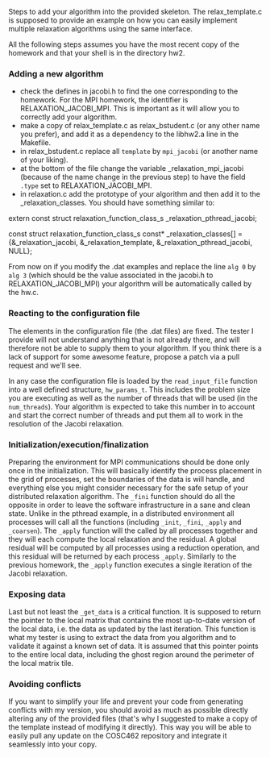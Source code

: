 Steps to add your algorithm into the provided skeleton. The relax_template.c is supposed to provide an example on how you can easily implement multiple relaxation algorithms using the same interface.

All the following steps assumes you have the most recent copy of the homework and that your shell is in the directory hw2.

### Adding a new algorithm

- check the defines in jacobi.h to find the one corresponding to the homework. For the MPI homework, the identifier is RELAXATION\_JACOBI_MPI. This is important as it will allow you to correctly add your algorithm.
- make a copy of relax\_template.c as relax\_bstudent.c (or any other name you prefer), and add it as a dependency to the libhw2.a line in the Makefile.
- in relax\_bstudent.c replace all ```template``` by ```mpi_jacobi``` (or another name of your liking).
- at the bottom of the file change the variable \_relaxation_mpi_jacobi (because of the name change in the previous step) to have the field ```.type``` set to RELAXATION\_JACOBI_MPI.
- in relaxation.c add the prototype of your algorithm and then add it to the _relaxation_classes. You should have something similar to:

extern const struct relaxation_function_class_s _relaxation_pthread_jacobi;

const struct relaxation_function_class_s const* _relaxation_classes[] =
    {&_relaxation_jacobi, &_relaxation_template, &_relaxation_pthread_jacobi, NULL};

From now on if you modify the .dat examples and replace the line ```alg 0``` by ```alg 3``` (which should be the value associated in the jacobi.h to RELAXATION_JACOBI_MPI) your algorithm will be automatically called by the hw.c.

### Reacting to the configuration file

The elements in the configuration file (the .dat files) are fixed. The tester I provide will not understand anything that is not already there, and will therefore not be able to supply them to your algorithm. If you think there is a lack of support for some awesome feature, propose a patch via a pull request and we'll see.

In any case the configuration file is loaded by the ```read_input_file``` function into a well defined structure, ```hw_params_t```. This includes the problem size you are executing as well as the number of threads that will be used (in the ```num_threads```). Your algorithm is expected to take this number in to account and start the correct number of threads and put them all to work in the resolution of the Jacobi relaxation.

### Initialization/execution/finalization

Preparing the environment for MPI communications should be done only once in the initialization. This will basically identify the process placement in the grid of processes, set the boundaries of the data is will handle, and everything else you might consider necessary for the safe setup of your distributed relaxation algorithm. The ```_fini``` function should do all the opposite in order to leave the software infrastructure in a sane and clean state. Unlike in the pthread example, in a distributed environment all processes will call all the functions (including ```_init```, ```_fini```, ```_apply``` and ```_coarsen```). The ```_apply``` function will the called by all processes together and they will each compute the local relaxation and the residual. A global residual will be computed by all processes using a reduction operation, and this residual will be returned by each process ```_apply```. Similarly to the previous homework, the ```_apply``` function executes a single iteration of the Jacobi relaxation.

### Exposing data

Last but not least the ```_get_data``` is a critical function. It is supposed to return the pointer to the local matrix that contains the most up-to-date version of the local data, i.e. the data as updated by the last iteration. This function is what my tester is using to extract the data from you algorithm and to validate it against a known set of data. It is assumed that this pointer points to the entire local data, including the ghost region around the perimeter of the local matrix tile.

### Avoiding conflicts

If you want to simplify your life and prevent your code from generating conflicts with my version, you should avoid as much as possible directly altering any of the provided files (that's why I suggested to make a copy of the template instead of modifying it directly). This way you will be able to easily pull any update on the COSC462 repository and integrate it seamlessly into your copy.

